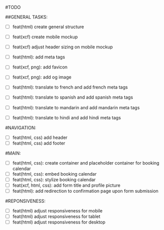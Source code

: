 #TODO

##GENERAL TASKS:
- [ ] feat(html) create general structure
- [ ] feat(xcf) create mobile mockup
- [ ] feat(xcf) adjust header sizing on mobile mockup
- [ ] feat(html): add meta tags
- [ ] feat(xcf, png): add favicon
- [ ] feat(xcf, png): add og image
- [ ] feat(html): translate to french and add french meta tags
- [ ] feat(html): translate to spanish and add spanish meta tags
- [ ] feat(html): translate to mandarin and add mandarin meta tags
- [ ] feat(html): translate to hindi and add hindi meta tags


#NAVIGATION:
- [ ] feat(html, css) add header
- [ ] feat(html, css) add footer

#MAIN:
- [ ] feat(html, css): create container and placeholder container for booking calendar
- [ ] feat(html, css): embed booking calendar
- [ ] feat(html, css): stylize booking calendar
- [ ] feat(xcf, html, css): add form title and profile picture
- [ ] feat(html): add redirection to confirmation page upon form submission

#REPONSIVENESS:
- [ ] feat(html) adjust responsiveness for mobile
- [ ] feat(html) adjust responsiveness for tablet
- [ ] feat(html) adjust responsiveness for desktop

